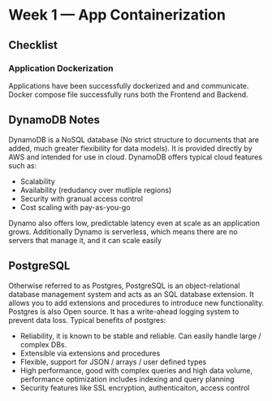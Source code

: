 # Week 1 — App Containerization

## Checklist

### Application Dockerization

Applications have been successfully dockerized and and communicate. Docker compose file successfully runs both the Frontend and Backend.

## DynamoDB Notes
DynamoDB is a NoSQL database (No strict structure to documents that are added, much greater flexibility for data models). 
It is provided directly by AWS and intended for use in cloud.
DynamoDB offers typical cloud features such as:
- Scalability 
- Availability (redudancy over mutliple regions)
- Security with granual access control
- Cost scaling with pay-as-you-go

Dynamo also offers low, predictable latency even at scale as an application grows.
Additionally Dynamo is serverless, which means there are no servers that manage it, and it can scale easily

## PostgreSQL
Otherwise referred to as Postgres, PostgreSQL is an object-relational database management system and acts as an SQL database extension. 
It allows you to add extensions and procedures to introduce new functionality.
Postgres is also Open source. It has a write-ahead logging system to prevent data loss.
Typical benefits of postgres:
- Reliability, it is known to be stable and reliable. Can easily handle large / complex DBs.
- Extensible via extensions and procedures
- Flexible, support for JSON / arrays / user defined types
- High performance, good with complex queries and high data volume, performance optimization includes indexing and query planning
- Security features like SSL encryption, authenticaiton, access control

